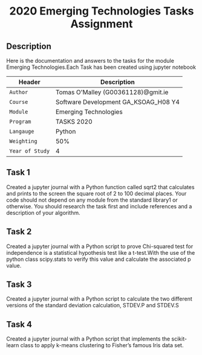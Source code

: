 <p align="center">
<h1 align="center">2020 Emerging Technologies Tasks Assignment  </h1>


## Description
 <p align="left">
Here is the documentation and answers to the tasks for the module Emerging Technologies.Each Task has been created using jupyter notebook
<br />
</p>

| Header | Description |
| --- | --- |
| `Author` | Tomas O'Malley (G00361128)@gmit.ie |
| `Course` | Software Development GA_KSOAG_H08 Y4  |
| `Module` | Emerging  Technologies  |
| `Program` | TASKS 2020 |
| `Langauge` | Python |
| `Weighting` | 50% |
| `Year of Study` | 4 |



## Task 1 

Created a jupyter journal with  a Python function called sqrt2 that calculates and prints to the screen the square root of 2 to 100 decimal places. Your code should not depend on any module from the standard library1 or otherwise. You should research the task first and include references and a description of your algorithm.


## Task 2 

Created a jupyter journal with  a Python script to prove Chi-squared test for independence is a statistical hypothesis test like a t-test.With the use of the python class scipy.stats to verify this value and calculate the associated p value. 

## Task 3 

Created a jupyter journal  with  a Python script to calculate the  two different versions of the standard deviation calculation, STDEV.P and  STDEV.S  
 

## Task 4 

Created a jupyter journal  with  a Python script that implements the  scikit-learn class to apply k-means clustering to Fisher’s famous Iris data set.

